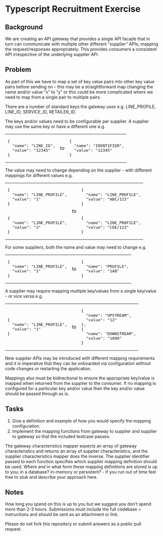 # Typescript Recruitment Exercise

## Background

We are creating an API gateway that provides a single API facade that in turn can communicate with multiple other different “supplier” APIs; mapping the request/responses appropriately. This provides consumers a consistent API irrespective of the underlying supplier API.

## Problem

As part of this we have to map a set of key value pairs into other key value pairs before sending on - this may be a straightforward map changing the name and/or value “x” to “y” or this could be more complicated where we need to map from a single pair to multiple pairs.

There are a number of standard keys the gateway uses e.g. LINE_PROFILE, LINE_ID, SERVICE_ID, RETAILER_ID.

The keys and/or values need to be configurable per supplier. A supplier may use the same key or have a different one e.g.

<table>
  <tr>
    <td>
      <pre>{
  "name": "LINE_ID",
  "value": "12345"
}</pre>
    </td>
    <td>to</td>
    <td>
      <pre>{
  "name": "IDENTIFIER",
  "value": "12345"
}</pre>
    </td>
  </tr>
</table>

The value may need to change depending on the supplier - with different mappings for different values e.g.

<table>
  <tr>
    <td>
      <pre>{
  "name": "LINE_PROFILE",
  "value": "1"
}</pre>
    </td>
    <td rowspan='2'>to</td>
    <td>
      <pre>{
  "name": "LINE_PROFILE",
  "value": "ABC/123"
}</pre>
    </td>
  </tr>
  <tr>
    <td>
      <pre>{
  "name": "LINE_PROFILE",
  "value": "2"
}</pre>
    </td>
    <td>
      <pre>{
  "name": "LINE_PROFILE",
  "value": "CDE/123"
}</pre>
    </td>
  </tr>
</table>

For some suppliers, both the name and value may need to change e.g.

<table>
  <tr>
    <td>
      <pre>{
  "name": "LINE_PROFILE",
  "value": "1"
}</pre>
    </td>
    <td>to</td>
    <td>
      <pre>{
  "name": "PROFILE",
  "value": "1AB"
}</pre>
    </td>
  </tr>
</table>

A supplier may require mapping multiple key/values from a single key/value - or vice versa e.g.

<table>
  <tr>
    <td>
      <pre>{
  "name": "LINE_PROFILE",
  "value": "1"
}</pre>
    </td>
    <td>to</td>
    <td>
      <pre>{
  "name": "UPSTREAM",
  "value": "12"
},
{
  "name": "DOWNSTREAM",
  "value": "1000"
}</pre>
    </td>
  </tr>
</table>

New supplier APIs may be introduced with different mapping requirements and it is imperative that they can be onboarded via configuration without code changes or restarting the application.

Mappings also must be bidirectional to ensure the appropriate key/value is mapped when returned from the supplier to the consumer. If no mapping is configured for a particular key and/or value then the key and/or value should be passed through as is.

## Tasks

1. Give a definition and example of how you would specify the mapping configuration.
2. Implement the mapping functions from gateway to supplier and supplier to gateway so that the included testcase passes.

The gateway characteristics mapper expects an array of gateway characteristics and returns an array of supplier characteristics, and the supplier characteristics mapper does the inverse. The supplier identifier passed to each function specifies which supplier mapping definition should be used. Where and in what form these mapping definitions are stored is up to you; in a database? in-memory or persistent? - if you run out of time feel free to stub and describe your approach here.

## Notes

How long you spend on this is up to you but we suggest you don’t spend more than 2-3 hours. Submissions must include the full codebase + instructions and should be sent as an attachment or link.

Please do not fork this repository or submit answers as a public pull request.
